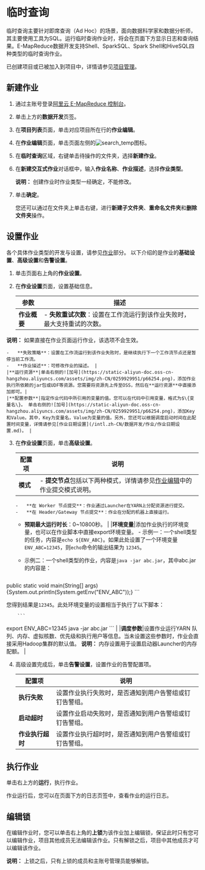 # 临时查询

临时查询主要针对即席查询（Ad Hoc）的场景，面向数据科学家和数据分析师，其主要使用工具为SQL。运行临时查询作业时，将会在页面下方显示日志和查询结果。E-MapReduce数据开发支持Shell、SparkSQL、Spark Shell和HiveSQL四种类型的临时查询作业。

已创建项目或已被加入到项目中，详情请参见[项目管理](/intl.zh-CN/数据开发/项目管理.md)。

## 新建作业

1.  通过主账号登录[阿里云 E-MapReduce 控制台](https://emr.console.aliyun.com)。

2.  单击上方的**数据开发**页签。

3.  在**项目列表**页面，单击对应项目所在行的**作业编辑**。

4.  在**作业编辑**页面，单击页面左侧的![search_temp](https://static-aliyun-doc.oss-cn-hangzhou.aliyuncs.com/assets/img/zh-CN/2065158951/p70532.png)图标。

5.  在**临时查询**区域，右键单击待操作的文件夹，选择**新建作业**。

6.  在**新建交互式作业**对话框中，输入**作业名称**、**作业描述**，选择**作业类型**。

    **说明：** 创建作业时作业类型一经确定，不能修改。

7.  单击**确定**。

    您还可以通过在文件夹上单击右键，进行**新建子文件夹**、**重命名文件夹**和**删除文件夹**操作。


## 设置作业

各个具体作业类型的开发与设置，请参见[作业](/intl.zh-CN/数据开发/作业/Shell作业配置.md)部分。 以下介绍的是作业的**基础设置**、**高级设置**和**告警设置**。

1.  单击页面右上角的**作业设置**。

2.  在**作业设置**页面，设置基础信息。

    |参数|描述|
    |--|--|
    |**作业概要**|    -   **失败重试次数**：设置在工作流运行到该作业失败时，最大支持重试的次数。

**说明：** 如果直接在作业页面运行作业，该选项不会生效。

    -   **失败策略**：设置在工作流运行到该作业失败时，是继续执行下一个工作流节点还是暂停当前工作流。
    -   **作业描述**：可修改作业的描述。 |
    |**运行资源**|单击右侧的![加号](https://static-aliyun-doc.oss-cn-hangzhou.aliyuncs.com/assets/img/zh-CN/0259929951/p66254.png)，添加作业执行所依赖的jar包或UDF等资源。您需要将资源先上传至OSS，然后在**运行资源**中直接添加即可。|
    |**配置参数**|指定作业代码中所引用的变量的值。您可以在代码中引用变量，格式为$\{变量名\}。 单击右侧的![加号](https://static-aliyun-doc.oss-cn-hangzhou.aliyuncs.com/assets/img/zh-CN/0259929951/p66254.png)，添加Key和Value。其中，Key为变量名，Value为变量的值。另外，您还可以根据调度启动时间在此配置时间变量，详情请参见[作业日期设置](/intl.zh-CN/数据开发/作业/作业日期设置.md)。 |

3.  在**作业设置**页面，单击**高级设置**。

    |配置项|说明|
    |---|--|
    |**模式**|    -   **提交节点**包括以下两种模式，详情请参见[作业编辑](/intl.zh-CN/数据开发/作业编辑.md)中的作业提交模式说明。
        -   **在 Worker 节点提交**：作业通过Launcher在YARN上分配资源进行提交。
        -   **在 Header/Gateway 节点提交**：作业在分配的机器上直接运行。
    -   **预期最大运行时长**：0~10800秒。 |
    |**环境变量**|添加作业执行的环境变量，也可以在作业脚本中直接export环境变量。     -   示例一：一个shell类型的任务，内容是`echo ${ENV_ABC}`。如果此处设置了一个环境变量 `ENV_ABC=12345`，则`echo`命令的输出结果为 `12345`。
    -   示例二：一个shell类型的作业，内容是`java -jar abc.jar`，其中abc.jar的内容是：

        ```
public static void main(String[] args) {System.out.println(System.getEnv("ENV_ABC"));}
        ```

您得到结果是`12345`。此处环境变量的设置相当于执行了以下脚本：

        ```
export ENV_ABC=12345
java -jar abc.jar
        ``` |
    |**调度参数**|设置作业运行YARN 队列、内存、虚拟核数、优先级和执行用户等信息。当未设置这些参数时，作业会直接采用Hadoop集群的默认值。 **说明：** 内存设置用于设置启动器Launcher的内存配额。 |

4.  高级设置完成后，单击**告警设置**，设置作业的告警配置项。

    |配置项|说明|
    |---|--|
    |**执行失败**|设置作业执行失败时，是否通知到用户告警组或钉钉告警组。|
    |**启动超时**|设置作业启动失败时，是否通知到用户告警组或钉钉告警组。|
    |**作业执行超时**|设置作业执行超时时，是否通知到用户告警组或钉钉告警组。|


## 执行作业

单击右上方的**运行**，执行作业。

作业运行后，您可以在页面下方的日志页签中，查看作业的运行日志。

## 编辑锁

在编辑作业时，您可以单击右上角的**上锁**为该作业加上编辑锁，保证此时只有您可以编辑作业，项目其他成员无法编辑该作业。只有解锁之后，项目中其他成员才可以编辑该作业。

**说明：** 上锁之后，只有上锁的成员和主账号管理员能够解锁。

